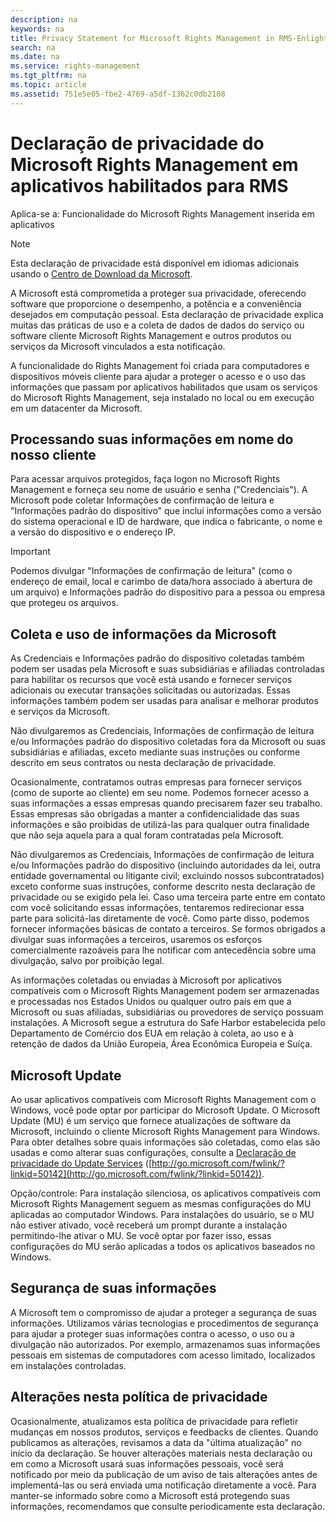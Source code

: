 ```yaml
---
description: na
keywords: na
title: Privacy Statement for Microsoft Rights Management in RMS-Enlightened Applications
search: na
ms.date: na
ms.service: rights-management
ms.tgt_pltfrm: na
ms.topic: article
ms.assetid: 751e5e05-fbe2-4769-a5df-1362c0db2108
---
```

# Declara&#231;&#227;o de privacidade do Microsoft Rights Management em aplicativos habilitados para RMS
Aplica-se a: Funcionalidade do Microsoft Rights Management inserida em aplicativos

> [!NOTE]
> Esta declaração de privacidade está disponível em idiomas adicionais usando o [Centro de Download da Microsoft](http://www.microsoft.com/download/details.aspx?id=41668).

A Microsoft está comprometida a proteger sua privacidade, oferecendo software que proporcione o desempenho, a potência e a conveniência desejados em computação pessoal. Esta declaração de privacidade explica muitas das práticas de uso e a coleta de dados de dados do serviço ou software cliente Microsoft Rights Management e outros produtos ou serviços da Microsoft vinculados a esta notificação.

A funcionalidade do Rights Management foi criada para computadores e dispositivos móveis cliente para ajudar a proteger o acesso e o uso das informações que passam por aplicativos habilitados que usam os serviços do Microsoft Rights Management, seja instalado no local ou em execução em um datacenter da Microsoft.

## Processando suas informações em nome do nosso cliente
Para acessar arquivos protegidos, faça logon no Microsoft Rights Management e forneça seu nome de usuário e senha ("Credenciais"). A Microsoft pode coletar Informações de confirmação de leitura e "Informações padrão do dispositivo" que inclui informações como a versão do sistema operacional e ID de hardware, que indica o fabricante, o nome e a versão do dispositivo e o endereço IP.

> [!IMPORTANT]
> Podemos divulgar "Informações de confirmação de leitura" (como o endereço de email, local e carimbo de data/hora associado à abertura de um arquivo) e Informações padrão do dispositivo para a pessoa ou empresa que protegeu os arquivos.

## Coleta e uso de informações da Microsoft
As Credenciais e Informações padrão do dispositivo coletadas também podem ser usadas pela Microsoft e suas subsidiárias e afiliadas controladas para habilitar os recursos que você está usando e fornecer serviços adicionais ou executar transações solicitadas ou autorizadas. Essas informações também podem ser usadas para analisar e melhorar produtos e serviços da Microsoft.

Não divulgaremos as Credenciais, Informações de confirmação de leitura e/ou Informações padrão do dispositivo coletadas fora da Microsoft ou suas subsidiárias e afiliadas, exceto mediante suas instruções ou conforme descrito em seus contratos ou nesta declaração de privacidade.

Ocasionalmente, contratamos outras empresas para fornecer serviços (como de suporte ao cliente) em seu nome. Podemos fornecer acesso a suas informações a essas empresas quando precisarem fazer seu trabalho. Essas empresas são obrigadas a manter a confidencialidade das suas informações e são proibidas de utilizá-las para qualquer outra finalidade que não seja aquela para a qual foram contratadas pela Microsoft.

Não divulgaremos as Credenciais, Informações de confirmação de leitura e/ou Informações padrão do dispositivo (incluindo autoridades da lei, outra entidade governamental ou litigante civil; excluindo nossos subcontratados) exceto conforme suas instruções, conforme descrito nesta declaração de privacidade ou se exigido pela lei. Caso uma terceira parte entre em contato com você solicitando essas informações, tentaremos redirecionar essa parte para solicitá-las diretamente de você. Como parte disso, podemos fornecer informações básicas de contato a terceiros. Se formos obrigados a divulgar suas informações a terceiros, usaremos os esforços comercialmente razoáveis para lhe notificar com antecedência sobre uma divulgação, salvo por proibição legal.

As informações coletadas ou enviadas à Microsoft por aplicativos compatíveis com o Microsoft Rights Management podem ser armazenadas e processadas nos Estados Unidos ou qualquer outro país em que a Microsoft ou suas afiliadas, subsidiárias ou provedores de serviço possuam instalações. A Microsoft segue a estrutura do Safe Harbor estabelecida pelo Departamento de Comércio dos EUA em relação à coleta, ao uso e à retenção de dados da União Europeia, Área Econômica Europeia e Suíça.

## Microsoft Update
Ao usar aplicativos compatíveis com Microsoft Rights Management com o Windows, você pode optar por participar do Microsoft Update. O Microsoft Update (MU) é um serviço que fornece atualizações de software da Microsoft, incluindo o cliente Microsoft Rights Management para Windows. Para obter detalhes sobre quais informações são coletadas, como elas são usadas e como alterar suas configurações, consulte a [Declaração de privacidade do Update Services](http://go.microsoft.com/fwlink/?linkid=50142) ([http://go.microsoft.com/fwlink/?linkid=50142](http://go.microsoft.com/fwlink/?linkid=50142)).

Opção/controle: Para instalação silenciosa, os aplicativos compatíveis com Microsoft Rights Management seguem as mesmas configurações do MU aplicadas ao computador Windows. Para instalações do usuário, se o MU não estiver ativado, você receberá um prompt durante a instalação permitindo-lhe ativar o MU. Se você optar por fazer isso, essas configurações do MU serão aplicadas a todos os aplicativos baseados no Windows.

## Segurança de suas informações
A Microsoft tem o compromisso de ajudar a proteger a segurança de suas informações. Utilizamos várias tecnologias e procedimentos de segurança para ajudar a proteger suas informações contra o acesso, o uso ou a divulgação não autorizados. Por exemplo, armazenamos suas informações pessoais em sistemas de computadores com acesso limitado, localizados em instalações controladas.

## Alterações nesta política de privacidade
Ocasionalmente, atualizamos esta política de privacidade para refletir mudanças em nossos produtos, serviços e feedbacks de clientes. Quando publicamos as alterações, revisamos a data da "última atualização" no início da declaração. Se houver alterações materiais nesta declaração ou em como a Microsoft usará suas informações pessoais, você será notificado por meio da publicação de um aviso de tais alterações antes de implementá-las ou será enviada uma notificação diretamente a você. Para manter-se informado sobre como a Microsoft está protegendo suas informações, recomendamos que consulte periodicamente esta declaração.

